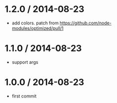 
1.2.0 / 2014-08-23
==================

 * add colors. patch from https://github.com/node-modules/optimized/pull/1

1.1.0 / 2014-08-23
==================

 * support args

1.0.0 / 2014-08-23
==================

 * first commit
